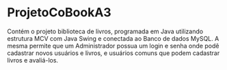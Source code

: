 # ProjetoCoBookA3
Contém o projeto biblioteca de livros, programada em Java utilizando estrutura MCV com Java Swing e conectada ao Banco de dados MySQL. A mesma permite que um Administrador possua um login e senha onde podê cadastrar novos usuários e livros, e usuários comuns que podem cadastrar livros e avaliá-los.
